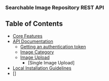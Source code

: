 ### Searchable Image Repository REST API

## Table of Contents
- [Core Features](#core-features)
- [API Documentation](#documentation)
    - [Getting an authentication token](#getting-an-authtoken)
    - [Image Category](#image-category)
    - [Image Upload](#image-upload)
        - [Single Image Upload]
- [Local Installation Guidelines](#local-installation-guidelines)
- []
